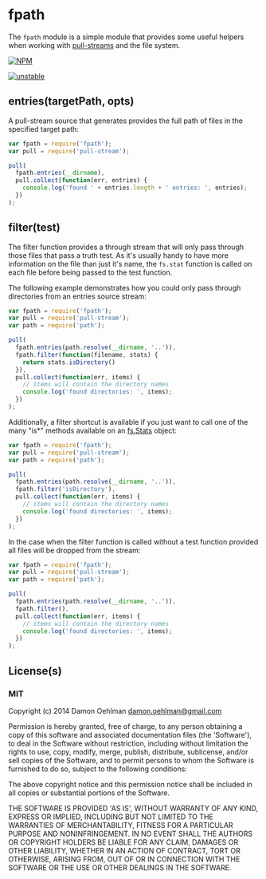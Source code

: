 # fpath

The `fpath` module is a simple module that provides some useful helpers when
working with [pull-streams](https://github.com/dominictarr/pull-streams) and
the file system.


[![NPM](https://nodei.co/npm/fpath.png)](https://nodei.co/npm/fpath/)

[![unstable](https://img.shields.io/badge/stability-unstable-yellowgreen.svg)](https://github.com/badges/stability-badges) 

## entries(targetPath, opts)

A pull-stream source that generates provides the full path of files in the
specified target path:

```js
var fpath = require('fpath');
var pull = require('pull-stream');

pull(
  fpath.entries(__dirname),
  pull.collect(function(err, entries) {
    console.log('found ' + entries.length + ' entries: ', entries);
  })
);

```

## filter(test)

The filter function provides a through stream that will only pass through
those files that pass a truth test.  As it's usually handy to have more
information on the file than just it's name, the `fs.stat` function is
called on each file before being passed to the test function.

The following example demonstrates how you could only pass through
directories from an entries source stream:

```js
var fpath = require('fpath');
var pull = require('pull-stream');
var path = require('path');

pull(
  fpath.entries(path.resolve(__dirname, '..')),
  fpath.filter(function(filename, stats) {
    return stats.isDirectory()
  }),
  pull.collect(function(err, items) {
    // items will contain the directory names
    console.log('found directories: ', items);
  })
);

```

Additionally, a filter shortcut is available if you just want to call one
of the many "is*" methods available on an
[fs.Stats](http://nodejs.org/api/fs.html#fs_class_fs_stats) object:

```js
var fpath = require('fpath');
var pull = require('pull-stream');
var path = require('path');

pull(
  fpath.entries(path.resolve(__dirname, '..')),
  fpath.filter('isDirectory'),
  pull.collect(function(err, items) {
    // items will contain the directory names
    console.log('found directories: ', items);
  })
);

```

In the case when the filter function is called without a test function
provided all files will be dropped from the stream:

```js
var fpath = require('fpath');
var pull = require('pull-stream');
var path = require('path');

pull(
  fpath.entries(path.resolve(__dirname, '..')),
  fpath.filter(),
  pull.collect(function(err, items) {
    // items will contain the directory names
    console.log('found directories: ', items);
  })
);

```

## License(s)

### MIT

Copyright (c) 2014 Damon Oehlman <damon.oehlman@gmail.com>

Permission is hereby granted, free of charge, to any person obtaining
a copy of this software and associated documentation files (the
'Software'), to deal in the Software without restriction, including
without limitation the rights to use, copy, modify, merge, publish,
distribute, sublicense, and/or sell copies of the Software, and to
permit persons to whom the Software is furnished to do so, subject to
the following conditions:

The above copyright notice and this permission notice shall be
included in all copies or substantial portions of the Software.

THE SOFTWARE IS PROVIDED 'AS IS', WITHOUT WARRANTY OF ANY KIND,
EXPRESS OR IMPLIED, INCLUDING BUT NOT LIMITED TO THE WARRANTIES OF
MERCHANTABILITY, FITNESS FOR A PARTICULAR PURPOSE AND NONINFRINGEMENT.
IN NO EVENT SHALL THE AUTHORS OR COPYRIGHT HOLDERS BE LIABLE FOR ANY
CLAIM, DAMAGES OR OTHER LIABILITY, WHETHER IN AN ACTION OF CONTRACT,
TORT OR OTHERWISE, ARISING FROM, OUT OF OR IN CONNECTION WITH THE
SOFTWARE OR THE USE OR OTHER DEALINGS IN THE SOFTWARE.
